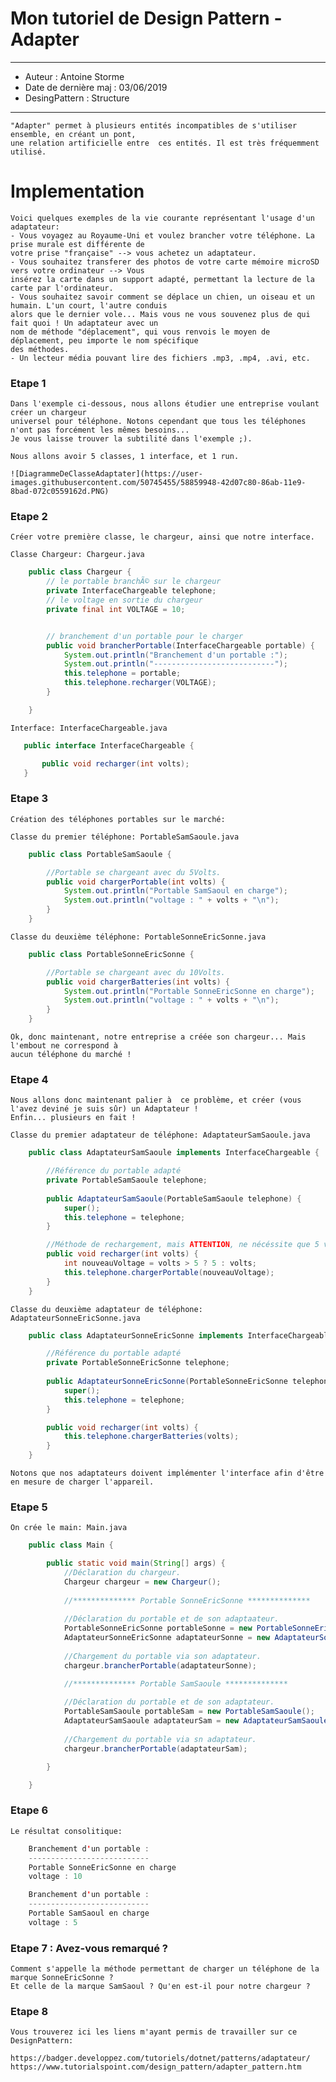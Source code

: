 # Mon tutoriel de Design Pattern - Adapter

***
* Auteur : Antoine Storme
* Date de dernière maj : 03/06/2019
* DesingPattern : Structure
***


    "Adapter" permet à plusieurs entités incompatibles de s'utiliser ensemble, en créant un pont, 
    une relation artificielle entre  ces entités. Il est très fréquemment utilisé.

# Implementation

    Voici quelques exemples de la vie courante représentant l'usage d'un adaptateur:
    - Vous voyagez au Royaume-Uni et voulez brancher votre téléphone. La prise murale est différente de
    votre prise "française" --> vous achetez un adaptateur.
    - Vous souhaitez transferer des photos de votre carte mémoire microSD vers votre ordinateur --> Vous
    insérez la carte dans un support adapté, permettant la lecture de la carte par l'ordinateur.
    - Vous souhaitez savoir comment se déplace un chien, un oiseau et un humain. L'un court, l'autre conduis
    alors que le dernier vole... Mais vous ne vous souvenez plus de qui fait quoi ! Un adaptateur avec un
    nom de méthode "déplacement", qui vous renvois le moyen de déplacement, peu importe le nom spécifique
    des méthodes.
    - Un lecteur média pouvant lire des fichiers .mp3, .mp4, .avi, etc.

    
### Etape 1

    Dans l'exemple ci-dessous, nous allons étudier une entreprise voulant créer un chargeur
    universel pour téléphone. Notons cependant que tous les téléphones n'ont pas forcément les mêmes besoins...
    Je vous laisse trouver la subtilité dans l'exemple ;).

    Nous allons avoir 5 classes, 1 interface, et 1 run.

    ![DiagrammeDeClasseAdaptater](https://user-images.githubusercontent.com/50745455/58859948-42d07c80-86ab-11e9-8bad-072c0559162d.PNG)

### Etape 2

    Créer votre première classe, le chargeur, ainsi que notre interface.

    Classe Chargeur: Chargeur.java
```java
    public class Chargeur {
        // le portable branchÃ© sur le chargeur
        private InterfaceChargeable telephone;
        // le voltage en sortie du chargeur
        private final int VOLTAGE = 10;


        // branchement d'un portable pour le charger
        public void brancherPortable(InterfaceChargeable portable) {
            System.out.println("Branchement d'un portable :");
            System.out.println("---------------------------");
            this.telephone = portable;
            this.telephone.recharger(VOLTAGE);
        }   

    }
 ```

    Interface: InterfaceChargeable.java
 ```java
    public interface InterfaceChargeable {

	    public void recharger(int volts);
    }
 ```

### Etape 3

    Création des téléphones portables sur le marché:

    Classe du premier téléphone: PortableSamSaoule.java
```java
    public class PortableSamSaoule {

        //Portable se chargeant avec du 5Volts.
        public void chargerPortable(int volts) {
            System.out.println("Portable SamSaoul en charge");
            System.out.println("voltage : " + volts + "\n");
        }
    }
```

    Classe du deuxième téléphone: PortableSonneEricSonne.java
```java
    public class PortableSonneEricSonne {

        //Portable se chargeant avec du 10Volts.
        public void chargerBatteries(int volts) {
            System.out.println("Portable SonneEricSonne en charge");
            System.out.println("voltage : " + volts + "\n");
        }
    }
```

    Ok, donc maintenant, notre entreprise a créée son chargeur... Mais l'embout ne correspond à 
    aucun téléphone du marché ! 

### Etape 4

    Nous allons donc maintenant palier à  ce problème, et créer (vous l'avez deviné je suis sûr) un Adaptateur !
    Enfin... plusieurs en fait !

    Classe du premier adaptateur de téléphone: AdaptateurSamSaoule.java
```java
    public class AdaptateurSamSaoule implements InterfaceChargeable {

        //Référence du portable adapté
        private PortableSamSaoule telephone;
        
        public AdaptateurSamSaoule(PortableSamSaoule telephone) {
            super();
            this.telephone = telephone;
        }

        //Méthode de rechargement, mais ATTENTION, ne nécéssite que 5 volts !
        public void recharger(int volts) {
            int nouveauVoltage = volts > 5 ? 5 : volts;
            this.telephone.chargerPortable(nouveauVoltage);
        }
    }
```
    Classe du deuxième adaptateur de téléphone: AdaptateurSonneEricSonne.java
```java
    public class AdaptateurSonneEricSonne implements InterfaceChargeable {

        //Référence du portable adapté
        private PortableSonneEricSonne telephone;
            
        public AdaptateurSonneEricSonne(PortableSonneEricSonne telephone) {
            super();
            this.telephone = telephone;
        }

        public void recharger(int volts) {
            this.telephone.chargerBatteries(volts);
        }
    }
```
    Notons que nos adaptateurs doivent implémenter l'interface afin d'être en mesure de charger l'appareil.


### Etape 5 

    On crée le main: Main.java

```java
    public class Main {

        public static void main(String[] args) {
            //Déclaration du chargeur.
            Chargeur chargeur = new Chargeur();
            
            //************** Portable SonneEricSonne **************
            
            //Déclaration du portable et de son adaptaateur.
            PortableSonneEricSonne portableSonne = new PortableSonneEricSonne();
            AdaptateurSonneEricSonne adaptateurSonne = new AdaptateurSonneEricSonne(portableSonne);
            
            //Chargement du portable via son adaptateur.
            chargeur.brancherPortable(adaptateurSonne);

            //************** Portable SamSaoule **************
            
            //Déclaration du portable et de son adaptateur.
            PortableSamSaoule portableSam = new PortableSamSaoule();
            AdaptateurSamSaoule adaptateurSam = new AdaptateurSamSaoule(portableSam);
            
            //Chargement du portable via sn adaptateur.
            chargeur.brancherPortable(adaptateurSam);

        }

    }
```

### Etape 6

    Le résultat consolitique:

```java
    Branchement d'un portable :
    ---------------------------
    Portable SonneEricSonne en charge
    voltage : 10

    Branchement d'un portable :
    ---------------------------
    Portable SamSaoul en charge
    voltage : 5
```

### Etape 7 : Avez-vous remarqué ?

    Comment s'appelle la méthode permettant de charger un téléphone de la marque SonneEricSonne ?
    Et celle de la marque SamSaoul ? Qu'en est-il pour notre chargeur ?

### Etape 8

    Vous trouverez ici les liens m'ayant permis de travailler sur ce DesignPattern:

    https://badger.developpez.com/tutoriels/dotnet/patterns/adaptateur/
    https://www.tutorialspoint.com/design_pattern/adapter_pattern.htm
